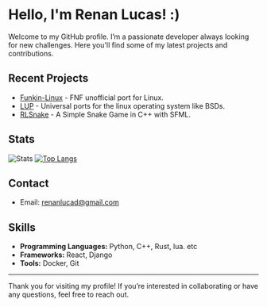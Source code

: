 # Hello, I'm Renan Lucas! :)

Welcome to my GitHub profile. I’m a passionate developer always looking for new challenges. Here you'll find some of my latest projects and contributions.

## Recent Projects

- [Funkin-Linux](https://github.com/Renan2010/Funkin-Linux) - FNF unofficial port for Linux.
- [LUP](https://github.com/Renan2010/LUP) - Universal ports for the linux operating system like BSDs.
- [RLSnake](https://github.com/Renan2010/RLSnake) - A Simple Snake Game in C++ with SFML.

## Stats

![Stats](https://github-readme-stats.vercel.app/api?username=Renan2010&show_icons=true&hide_title=true&count_private=true&theme=dark)
[![Top Langs](https://github-readme-stats.vercel.app/api/top-langs/?username=Renan2010&theme=dark&layout=compact)](https://github.com/anuraghazra/github-readme-stats)
## Contact
- Email: [renanlucad@gmail.com](mailto:renanlucas@example.com)
## Skills

- **Programming Languages:** Python, C++, Rust, lua. etc
- **Frameworks:** React, Django
- **Tools:** Docker, Git

---

Thank you for visiting my profile! If you’re interested in collaborating or have any questions, feel free to reach out.
